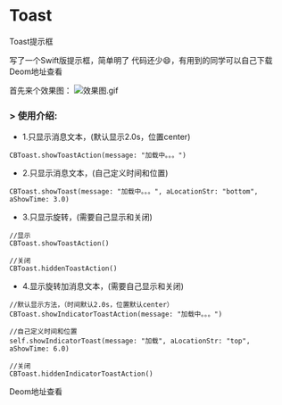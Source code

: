 # Toast
Toast提示框

写了一个Swift版提示框，简单明了 代码还少😄，有用到的同学可以自己下载Deom地址查看

首先来个效果图：   ![效果图.gif](https://upload-images.jianshu.io/upload_images/5261964-8d480d50b71378e1.gif?imageMogr2/auto-orient/strip)


### > 使用介绍:

* 1.只显示消息文本，(默认显示2.0s，位置center)
```
CBToast.showToastAction(message: "加载中。。。")
```

* 2.只显示消息文本，(自己定义时间和位置)
```
CBToast.showToast(message: "加载中。。。", aLocationStr: "bottom", aShowTime: 3.0)
```

* 3.只显示旋转，(需要自己显示和关闭)
```
//显示
CBToast.showToastAction()

//关闭
CBToast.hiddenToastAction()
```

* 4.显示旋转加消息文本，(需要自己显示和关闭)
```
//默认显示方法，（时间默认2.0s，位置默认center）
CBToast.showIndicatorToastAction(message: "加载中。。。")

//自己定义时间和位置
self.showIndicatorToast(message: "加载", aLocationStr: "top", aShowTime: 6.0)

//关闭
CBToast.hiddenIndicatorToastAction()
```

Deom地址查看
